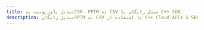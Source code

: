 ---title: تبدیل پاورپوینت بهCSV، PPTM به CSV مبدل رایگان یا C++ SDKdescription: تبدیل رایگانPPTM به CSV با استفاده از C++ Cloud APIs & SDK. همچنین اسناد Microsoft PowerPoint را در Cloud ایجاد، ویرایش و رندر کنید.---